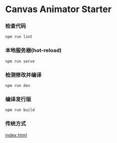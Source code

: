 # Canvas Animator Starter

### 检查代码

```
npm run lint
```

### 本地服务器(hot-reload)

```
npm run serve
```

### 检测修改并编译

```
npm run dev
```

### 编译发行版

```
npm run build
```

### 传统方式

[index.html](./static/index.html)
